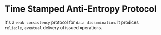 # Time Stamped Anti-Entropy Protocol


It's a `weak consistency` protocol for `data dissemination`. It prodices `reliable`, `eventual` delivery of issued operations.